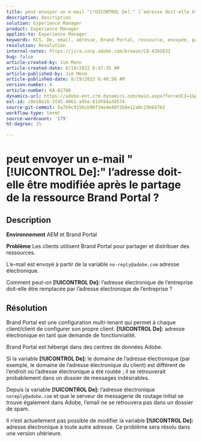 ```yaml
---
title: peut envoyer un e-mail "[!UICONTROL De]:" l’adresse doit-elle être modifiée après le partage de la ressource Brand Portal ?
description: Description
solution: Experience Manager
product: Experience Manager
applies-to: Experience Manager
keywords: KCS, De, email, adresse, Brand Portal, ressource, envoyée, partage
resolution: Resolution
internal-notes: https://jira.corp.adobe.com/browse/CQ-4201631
bug: false
article-created-by: Jim Menn
article-created-date: 8/19/2022 6:47:35 AM
article-published-by: Jim Menn
article-published-date: 8/19/2022 6:48:50 AM
version-number: 4
article-number: KA-02700
dynamics-url: https://adobe-ent.crm.dynamics.com/main.aspx?forceUCI=1&pagetype=entityrecord&etn=knowledgearticle&id=53c07fcc-8a1f-ed11-b83e-0022480866ad
exl-id: c0e10a16-1f45-4061-a95e-81df84a34574
source-git-commit: 5a7b9c9156cb90f34e4e49f268e12a0c29b64762
workflow-type: tm+mt
source-wordcount: '179'
ht-degree: 1%

---
```


# peut envoyer un e-mail &quot;[!UICONTROL De]:&quot; l’adresse doit-elle être modifiée après le partage de la ressource Brand Portal ?

## Description


<b>Environnement</b>
AEM et Brand Portal

<b>Problème</b>
Les clients utilisent Brand Portal pour partager et distribuer des ressources.

L’e-mail est envoyé à partir de la variable `no-reply@adobe.com` adresse électronique.

Comment peut-on <b>[!UICONTROL De]:</b> l’adresse électronique de l’entreprise doit-elle être remplacée par l’adresse électronique de l’entreprise ?


## Résolution


Brand Portal est une configuration multi-tenant qui permet à chaque client/client de configurer son propre client. <b>[!UICONTROL De]:</b> adresse électronique en tant que demande de fonctionnalité.

Brand Portal est hébergé dans des centres de données Adobe.

Si la variable <b>[!UICONTROL De]: </b>le domaine de l’adresse électronique (par exemple, le domaine de l’adresse électronique du client) est différent de l’endroit où l’adresse électronique a été routée ; il se retrouverait probablement dans un dossier de messages indésirables.

Depuis la variable <b>[!UICONTROL De]:</b> l’adresse électronique `noreply@adobe.com` et que le serveur de messagerie de routage initial se trouve également dans Adobe, l’email ne se retrouvera pas dans un dossier de spam.

Il n’est actuellement pas possible de modifier la variable <b>[!UICONTROL De]:</b> adresse électronique à toute autre adresse. Ce problème sera résolu dans une version ultérieure.
